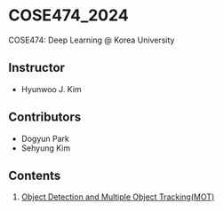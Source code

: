 # COSE474_2024
COSE474: Deep Learning @ Korea University

## Instructor
* Hyunwoo J. Kim

## Contributors
* Dogyun Park
* Sehyung Kim

## Contents
1. [Object Detection and Multiple Object Tracking(MOT)](3_Object_Detection_and_MOT_tutorial.ipynb)
